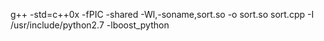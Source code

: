 g++ -std=c++0x -fPIC -shared -Wl,-soname,sort.so -o sort.so sort.cpp -I /usr/include/python2.7 -lboost_python